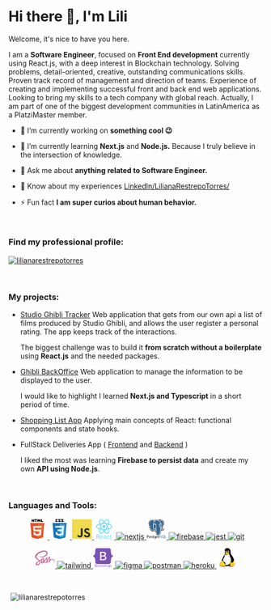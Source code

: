 # Hi there 👋, I'm Lili

Welcome, it's nice to have you here.

I am a **Software Engineer**, focused on **Front End development** currently using React.js, with a deep interest in Blockchain technology. Solving problems, detail-oriented, creative, outstanding communications skills. Proven track record of management and direction of teams. Experience of creating and implementing successful front and back end web applications. Looking to bring my skills to a tech company with global reach. Actually, I am part of one of the biggest development communities in LatinAmerica as a PlatziMaster member.

- 🔭 I’m currently working on **something cool 😉**

- 🌱 I’m currently learning **Next.js** and **Node.js.** Because I truly believe in the intersection of knowledge.

- 💬 Ask me about **anything related to Software Engineer.**

[//]: # (- 📫 How to reach me **lilianarestrepot@gmail.com**)

- 📄 Know about my experiences [LinkedIn/LilianaRestrepoTorres/](https://www.linkedin.com/in/lilianarestrepotorres/)

- ⚡ Fun fact **I am super curios about human behavior.**

<br />

<h3 align="left">Find my professional profile:</h3>
<p align="left">
<a href="https://linkedin.com/in/lilianarestrepotorres" target="blank"><img align="center" src="https://raw.githubusercontent.com/rahuldkjain/github-profile-readme-generator/master/src/images/icons/Social/linked-in-alt.svg" alt="lilianarestrepotorres" height="30" width="40" /></a>
</p>

<br/>

<h3 align="left">My projects:</h3>

- [Studio Ghibli Tracker](https://github.com/C10-Ghibli-s/FE-Studio-Ghibli-Tracker) Web application that gets from our own api a list of films produced by Studio Ghibli, and allows the user register a personal rating. The app keeps track of the interactions. 

  The biggest challenge was to build it **from scratch without a boilerplate** using **React.js** and the needed packages.

  
- [Ghibli BackOffice](https://github.com/C10-Ghibli-s/FE-Backoffice) Web application to manage the information to be displayed to the user.  

  I would like to highlight I learned **Next.js and Typescript** in a short period of time.

- [Shopping List App](https://github.com/LilianaRestrepoTorres/shoppinglist) Applying main concepts of React: functional components and state hooks.

- FullStack Deliveries App ( [Frontend](https://github.com/LilianaRestrepoTorres/FE-delivery-app) and [Backend](https://github.com/LilianaRestrepoTorres/BE-delivery-app) )  
  
  I liked the most was learning **Firebase to persist data** and create my own **API using Node.js**.
  
<br />
<h3 align="left">Languages and Tools:</h3>
<p align="center">
<a href="https://www.w3.org/html/" target="_blank" rel="noreferrer"> <img src="https://raw.githubusercontent.com/devicons/devicon/master/icons/html5/html5-original-wordmark.svg" alt="html5" width="40" height="40"/> </a>
<a href="https://www.w3schools.com/css/" target="_blank" rel="noreferrer"> <img src="https://raw.githubusercontent.com/devicons/devicon/master/icons/css3/css3-original-wordmark.svg" alt="css3" width="40" height="40"/> </a>
<a href="https://developer.mozilla.org/en-US/docs/Web/JavaScript" target="_blank" rel="noreferrer"> <img src="https://raw.githubusercontent.com/devicons/devicon/master/icons/javascript/javascript-original.svg" alt="javascript" width="40" height="40"/> </a>
<a href="https://reactjs.org/" target="_blank" rel="noreferrer"> <img src="https://raw.githubusercontent.com/devicons/devicon/master/icons/react/react-original-wordmark.svg" alt="react" width="40" height="40"/> </a>
<a href="https://nextjs.org/" target="_blank" rel="noreferrer"> <img src="https://cdn.worldvectorlogo.com/logos/nextjs-2.svg" alt="nextjs" width="40" height="40"/> </a>
<a href="https://www.postgresql.org" target="_blank" rel="noreferrer"> <img src="https://raw.githubusercontent.com/devicons/devicon/master/icons/postgresql/postgresql-original-wordmark.svg" alt="postgresql" width="40" height="40"/> </a>
<a href="https://firebase.google.com/" target="_blank" rel="noreferrer"> <img src="https://www.vectorlogo.zone/logos/firebase/firebase-icon.svg" alt="firebase" width="40" height="40"/> </a>
<a href="https://jestjs.io" target="_blank" rel="noreferrer"> <img src="https://www.vectorlogo.zone/logos/jestjsio/jestjsio-icon.svg" alt="jest" width="40" height="40"/> </a>
<a href="https://git-scm.com/" target="_blank" rel="noreferrer"> <img src="https://www.vectorlogo.zone/logos/git-scm/git-scm-icon.svg" alt="git" width="40" height="40"/> </a>
</p>
<p align="center">
<a href="https://sass-lang.com" target="_blank" rel="noreferrer"> <img src="https://raw.githubusercontent.com/devicons/devicon/master/icons/sass/sass-original.svg" alt="sass" width="40" height="40"/> </a>
<a href="https://tailwindcss.com/" target="_blank" rel="noreferrer"> <img src="https://www.vectorlogo.zone/logos/tailwindcss/tailwindcss-icon.svg" alt="tailwind" width="40" height="40"/> </a>
<a href="https://getbootstrap.com" target="_blank" rel="noreferrer"> <img src="https://raw.githubusercontent.com/devicons/devicon/master/icons/bootstrap/bootstrap-plain-wordmark.svg" alt="bootstrap" width="40" height="40"/> </a>
<a href="https://www.figma.com/" target="_blank" rel="noreferrer"> <img src="https://www.vectorlogo.zone/logos/figma/figma-icon.svg" alt="figma" width="40" height="40"/> </a>
<a href="https://postman.com" target="_blank" rel="noreferrer"> <img src="https://www.vectorlogo.zone/logos/getpostman/getpostman-icon.svg" alt="postman" width="40" height="40"/> </a>
<a href="https://heroku.com" target="_blank" rel="noreferrer"> <img src="https://www.vectorlogo.zone/logos/heroku/heroku-icon.svg" alt="heroku" width="40" height="40"/> </a>
<a href="https://www.linux.org/" target="_blank" rel="noreferrer"> <img src="https://raw.githubusercontent.com/devicons/devicon/master/icons/linux/linux-original.svg" alt="linux" width="40" height="40"/> </a>
</p>

<br />

<p>&nbsp;<img align="center" src="https://github-readme-stats.vercel.app/api?username=lilianarestrepotorres&show_icons=true&locale=en" alt="lilianarestrepotorres" /></p>
